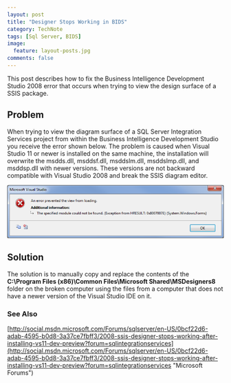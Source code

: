 ```yaml
---
layout: post
title: "Designer Stops Working in BIDS"
category: TechNote
tags: [Sql Server, BIDS]
image: 
  feature: layout-posts.jpg
comments: false
---
```


This post describes how to fix the Business Intelligence Development Studio 2008 error that occurs when trying to view the design surface of a SSIS package.

<!-- more -->

## Problem ##

When trying to view the diagram surface of a SQL Server Integration Services project from within the Business Intelligence Development Studio you receive the error shown below. The problem is caused when Visual Studio 11 or newer is installed on the same machine, the installation will overwrite the msdds.dll, msddsf.dll, msddslm.dll, msddslmp.dll, and msddsp.dll with newer versions. These versions are not backward compatible with Visual Studio 2008 and break the SSIS diagram editor.

![BIDS Error](/images/posts/designer-stops-working-in-bids.png)
 
## Solution ##

The solution is to manually copy and replace the contents of the **C:\Program Files (x86)\Common Files\Microsoft Shared\MSDesigners8** folder on the broken computer using the files from a computer that does not have a newer version of the Visual Studio IDE on it.

### See Also ###

[http://social.msdn.microsoft.com/Forums/sqlserver/en-US/0bcf22d6-adab-4595-b0d8-3a37ce7fbff3/2008-ssis-designer-stops-working-after-installing-vs11-dev-preview?forum=sqlintegrationservices](http://social.msdn.microsoft.com/Forums/sqlserver/en-US/0bcf22d6-adab-4595-b0d8-3a37ce7fbff3/2008-ssis-designer-stops-working-after-installing-vs11-dev-preview?forum=sqlintegrationservices "Microsoft Forums")
